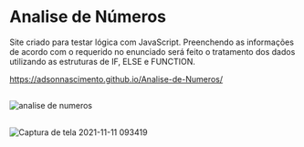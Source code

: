 # Analise de Números
 
Site criado para testar lógica com JavaScript.
Preenchendo as informações de acordo com o requerido no enunciado será feito o tratamento dos dados utilizando as estruturas de IF, ELSE e FUNCTION.

https://adsonnascimento.github.io/Analise-de-Numeros/

##

![analise de numeros](https://user-images.githubusercontent.com/92870039/141298421-7032f288-690d-45c3-a04a-1cb23f52b957.png)

##

![Captura de tela 2021-11-11 093419](https://user-images.githubusercontent.com/92870039/141298919-b0aebf75-af6c-4a09-bc97-d86f03f603ee.png)
